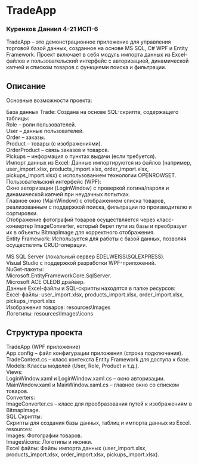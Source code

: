 # TradeApp
### Куренков Даниил 4-21 ИСП-6

TradeApp – это демонстрационное приложение для управления торговой базой данных, созданное на основе MS SQL, C# WPF и Entity Framework. Проект включает в себя модуль импорта данных из Excel-файлов и пользовательский интерфейс с авторизацией, динамической капчей и списком товаров с функциями поиска и фильтрации.

## Описание
Основные возможности проекта:  

База данных Trade: Создана на основе SQL-скрипта, содержащего таблицы:  
Role – роли пользователей.  
User – данные пользователей.  
Order – заказы.  
Product – товары (с изображениями).  
OrderProduct – связь заказов и товаров.  
Pickups – информация о пунктах выдачи (если требуется).  
Импорт данных из Excel: Данные импортируются из файлов (например, user_import.xlsx, products_import.xlsx, order_import.xlsx, pickups_import.xlsx) с использованием технологии OPENROWSET.  
Пользовательский интерфейс (WPF):  
Окно авторизации (LoginWindow) с проверкой логина/пароля и динамической капчей при неудачных попытках.  
Главное окно (MainWindow) с отображением списка товаров, реализованным с поддержкой поиска, фильтрации по производителю и сортировки.  
Отображение фотографий товаров осуществляется через класс-конвертер ImageConverter, который берет пути из базы и преобразует их в объекты BitmapImage для корректного отображения.  
Entity Framework: Используется для работы с базой данных, позволяя осуществлять CRUD-операции.  

MS SQL Server (локальный сервер EDELWEISS\SQLEXPRESS).  
Visual Studio с поддержкой разработки WPF-приложений.  
NuGet-пакеты:  
Microsoft.EntityFrameworkCore.SqlServer.  
Microsoft ACE OLEDB драйвер.  
Данные Excel-файлы и SQL-скрипты находятся в папке ресурсов:  
Excel-файлы: user_import.xlsx, products_import.xlsx, order_import.xlsx, pickups_import.xlsx  
Изображения товаров: resources\Images  
Логотипы: resources\Images\icons  

## Структура проекта

TradeApp (WPF приложение)  
App.config – файл конфигурации приложения (строка подключения).  
TradeContext.cs – класс контекста Entity Framework для доступа к базе.  
Models: Классы моделей (User, Role, Product и т.д.).  
Views:  
LoginWindow.xaml и LoginWindow.xaml.cs – окно авторизации.  
MainWindow.xaml и MainWindow.xaml.cs – главное окно со списком товаров.  
Converters:  
ImageConverter.cs – класс для преобразования путей к изображениям в BitmapImage.  
SQL Скрипты:  
Скрипты для создания базы данных, таблиц и импорта данных из Excel.  
resources:  
Images: Фотографии товаров.  
Images\icons: Логотипы и иконки.  
Excel файлы: Файлы импорта данных (user_import.xlsx, products_import.xlsx, order_import.xlsx, pickups_import.xlsx).  
